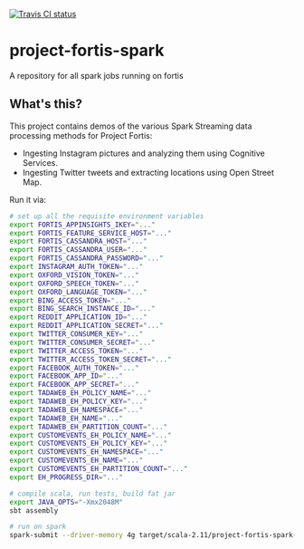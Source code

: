 [![Travis CI status](https://api.travis-ci.org/CatalystCode/project-fortis-spark.svg?branch=master)](https://travis-ci.org/CatalystCode/project-fortis-spark)

# project-fortis-spark

A repository for all spark jobs running on fortis

## What's this? ##

This project contains demos of the various Spark Streaming data processing methods for Project Fortis:

- Ingesting Instagram pictures and analyzing them using Cognitive Services.
- Ingesting Twitter tweets and extracting locations using Open Street Map.

Run it via:

```sh
# set up all the requisite environment variables
export FORTIS_APPINSIGHTS_IKEY="..."
export FORTIS_FEATURE_SERVICE_HOST="..."
export FORTIS_CASSANDRA_HOST="..."
export FORTIS_CASSANDRA_USER="..."
export FORTIS_CASSANDRA_PASSWORD="..."
export INSTAGRAM_AUTH_TOKEN="..."
export OXFORD_VISION_TOKEN="..."
export OXFORD_SPEECH_TOKEN="..."
export OXFORD_LANGUAGE_TOKEN="..."
export BING_ACCESS_TOKEN="..."
export BING_SEARCH_INSTANCE_ID="..."
export REDDIT_APPLICATION_ID="..."
export REDDIT_APPLICATION_SECRET="..."
export TWITTER_CONSUMER_KEY="..."
export TWITTER_CONSUMER_SECRET="..."
export TWITTER_ACCESS_TOKEN="..."
export TWITTER_ACCESS_TOKEN_SECRET="..."
export FACEBOOK_AUTH_TOKEN="..."
export FACEBOOK_APP_ID="..."
export FACEBOOK_APP_SECRET="..."
export TADAWEB_EH_POLICY_NAME="..."
export TADAWEB_EH_POLICY_KEY="..."
export TADAWEB_EH_NAMESPACE="..."
export TADAWEB_EH_NAME="..."
export TADAWEB_EH_PARTITION_COUNT="..."
export CUSTOMEVENTS_EH_POLICY_NAME="..."
export CUSTOMEVENTS_EH_POLICY_KEY="..."
export CUSTOMEVENTS_EH_NAMESPACE="..."
export CUSTOMEVENTS_EH_NAME="..."
export CUSTOMEVENTS_EH_PARTITION_COUNT="..."
export EH_PROGRESS_DIR="..."

# compile scala, run tests, build fat jar
export JAVA_OPTS="-Xmx2048M"
sbt assembly

# run on spark
spark-submit --driver-memory 4g target/scala-2.11/project-fortis-spark-assembly-0.0.1.jar
```
```
